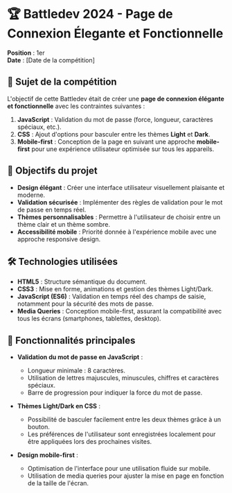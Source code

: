 # 🏆 Battledev 2024 - Page de Connexion Élegante et Fonctionnelle

**Position** : 1er  
**Date** : [Date de la compétition]

## 📜 Sujet de la compétition

L'objectif de cette Battledev était de créer une **page de connexion élégante et fonctionnelle** avec les contraintes suivantes :

1. **JavaScript** : Validation du mot de passe (force, longueur, caractères spéciaux, etc.).
2. **CSS** : Ajout d'options pour basculer entre les thèmes **Light** et **Dark**.
3. **Mobile-first** : Conception de la page en suivant une approche **mobile-first** pour une expérience utilisateur optimisée sur tous les appareils.

## 🎯 Objectifs du projet

- **Design élégant** : Créer une interface utilisateur visuellement plaisante et moderne.
- **Validation sécurisée** : Implémenter des règles de validation pour le mot de passe en temps réel.
- **Thèmes personnalisables** : Permettre à l'utilisateur de choisir entre un thème clair et un thème sombre.
- **Accessibilité mobile** : Priorité donnée à l'expérience mobile avec une approche responsive design.

## 🛠️ Technologies utilisées

- **HTML5** : Structure sémantique du document.
- **CSS3** : Mise en forme, animations et gestion des thèmes Light/Dark.
- **JavaScript (ES6)** : Validation en temps réel des champs de saisie, notamment pour la sécurité des mots de passe.
- **Media Queries** : Conception mobile-first, assurant la compatibilité avec tous les écrans (smartphones, tablettes, desktop).

## 🚀 Fonctionnalités principales

- **Validation du mot de passe en JavaScript** :
  - Longueur minimale : 8 caractères.
  - Utilisation de lettres majuscules, minuscules, chiffres et caractères spéciaux.
  - Barre de progression pour indiquer la force du mot de passe.

- **Thèmes Light/Dark en CSS** :
  - Possibilité de basculer facilement entre les deux thèmes grâce à un bouton.
  - Les préférences de l'utilisateur sont enregistrées localement pour être appliquées lors des prochaines visites.

- **Design mobile-first** :
  - Optimisation de l'interface pour une utilisation fluide sur mobile.
  - Utilisation de media queries pour ajuster la mise en page en fonction de la taille de l'écran.
